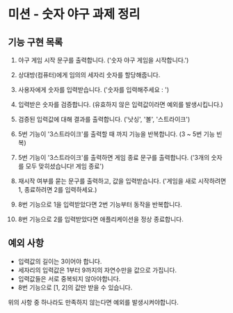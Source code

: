 # 미션 - 숫자 야구 과제 정리

## 기능 구현 목록

1. 야구 게임 시작 문구를 출력합니다. ('숫자 야구 게임을 시작합니다.')

2. 상대방(컴퓨터)에게 임의의 세자리 숫자를 할당해줍니다.

3. 사용자에게 숫자를 입력받습니다. ('숫자를 입력해주세요 : ')

4. 입력받은 숫자를 검증합니다. (유효하지 않은 입력값이라면 예외를 발생시킵니다.)

5. 검증된 입력값에 대해 결과를 출력합니다. ('낫싱', '볼', '스트라이크')

6. 5번 기능이 '3스트라이크'를 출력할 때 까지 기능을 반복합니다. (3 ~ 5번 기능 빈복)

7. 5번 기능이 '3스트라이크'를 출력하면 게임 종료 문구를 출력합니다. ('3개의 숫자를 모두 맞히셨습니다! 게임 종료')

8. 재시작 여부를 묻는 문구를 출력하고, 값을 입력받습니다. ('게임을 새로 시작하려면 1, 종료하려면 2를 입력하세요.)

9. 8번 기능으로 1을 입력받았다면 2번 기능부터 동작을 반복합니다.

10. 8번 기능으로 2를 입력받았다면 애플리케이션을 정상 종료합니다.

## 예외 사항

- 입력값의 길이는 3이어야 합니다.
- 세자리의 입력값은 1부터 9까지의 자연수만을 값으로 가집니다.
- 입력값들은 서로 중복되지 않아야합니다.
- 8번 기능으로 [1, 2]의 값만 받을 수 있습니다.

위의 사항 중 하나라도 만족하지 않는다면 예외를 발생시켜야합니다.
